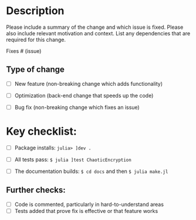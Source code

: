# Description

Please include a summary of the change and which issue is fixed. Please also include relevant motivation and context. List any dependencies that are required for this change.

Fixes # (issue)

## Type of change

- [ ] New feature (non-breaking change which adds functionality)
- [ ] Optimization (back-end change that speeds up the code)
- [ ] Bug fix (non-breaking change which fixes an issue)


# Key checklist:

- [ ] Package installs: `julia> ]dev .`
- [ ] All tests pass: `$ julia ]test ChaoticEncryption`
- [ ] The documentation builds: `$ cd docs` and then `$ julia make.jl`


## Further checks:

- [ ] Code is commented, particularly in hard-to-understand areas
- [ ] Tests added that prove fix is effective or that feature works